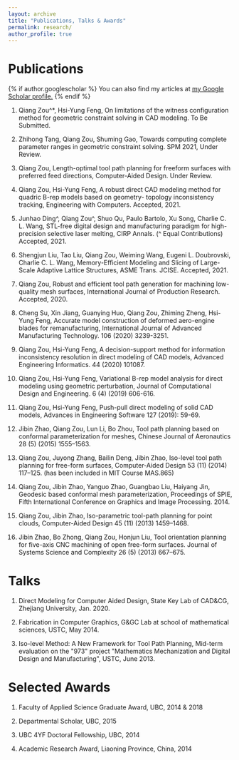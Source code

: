 ```yaml
---
layout: archive
title: "Publications, Talks & Awards"
permalink: research/
author_profile: true
---
```


Publications
====

{% if author.googlescholar %}
  You can also find my articles at <u><a href="{{author.googlescholar}}">my Google Scholar profile</a>.</u>
{% endif %}

1. Qiang Zou^*, Hsi-Yung Feng, On limitations of the witness configuration method for geometric constraint solving in CAD modeling. To Be Submitted.

1. Zhihong Tang, Qiang Zou, Shuming Gao, Towards computing complete parameter ranges in geometric constraint solving. SPM 2021, Under Review.

1. Qiang Zou, Length-optimal tool path planning for freeform surfaces with preferred feed directions, Computer-Aided Design. Under Review.

1. Qiang Zou, Hsi-Yung Feng, A robust direct CAD modeling method for quadric B-rep models based on geometry- topology inconsistency tracking, Engineering with Computers. Accepted, 2021.

1. Junhao Ding^, Qiang Zou^, Shuo Qu, Paulo Bartolo, Xu Song, Charlie C. L. Wang, STL-free digital design and manufacturing paradigm for high-precision selective laser melting, CIRP Annals. (^ Equal Contributions) Accepted, 2021.

1. Shengjun Liu, Tao Liu, Qiang Zou, Weiming Wang, Eugeni L. Doubrovski, Charlie C. L. Wang, Memory-Efficient Modeling and Slicing of Large-Scale Adaptive Lattice Structures, ASME Trans. JCISE. Accepted, 2021.

1. Qiang Zou, Robust and efficient tool path generation for machining low-quality mesh surfaces, International Journal of Production Research. Accepted, 2020.

1. Cheng Su, Xin Jiang, Guanying Huo, Qiang Zou, Zhiming Zheng, Hsi-Yung Feng, Accurate model construction of deformed aero-engine blades for remanufacturing, International Journal of Advanced Manufacturing Technology. 106 (2020) 3239-3251.

1. Qiang Zou, Hsi-Yung Feng, A decision-support method for information inconsistency resolution in direct modeling of CAD models, Advanced Engineering Informatics. 44 (2020) 101087.

1. Qiang Zou, Hsi-Yung Feng, Variational B-rep model analysis for direct modeling using geometric perturbation, Journal of Computational Design and Engineering. 6 (4) (2019) 606-616.

1. Qiang Zou, Hsi-Yung Feng, Push-pull direct modeling of solid CAD models, Advances in Engineering Software 127 (2019): 59-69.

1. Jibin Zhao, Qiang Zou, Lun Li, Bo Zhou, Tool path planning based on conformal parameterization for meshes, Chinese Journal of Aeronautics 28 (5) (2015) 1555–1563.

1. Qiang Zou, Juyong Zhang, Bailin Deng, Jibin Zhao, Iso-level tool path planning for free-form surfaces, Computer-Aided Design 53 (11) (2014) 117–125. (has been included in MIT Course MAS.865)

1. Qiang Zou, Jibin Zhao, Yanguo Zhao, Guangbao Liu, Haiyang Jin, Geodesic based conformal mesh parameterization, Proceedings of SPIE, Fifth International Conference on Graphics and Image Processing. 2014.

1. Qiang Zou, Jibin Zhao, Iso-parametric tool-path planning for point clouds, Computer-Aided Design 45 (11) (2013) 1459–1468.

1. Jibin Zhao, Bo Zhong, Qiang Zou, Honjun Liu, Tool orientation planning for five-axis CNC machining of open free-form surfaces. Journal of Systems Science and Complexity 26 (5) (2013) 667–675.
<!-- 15. Jibin Zhao, Qiang Zou, Dianhai Liu, Lun Li, CNC trajectory generation for triangle meshes based on conformal parametrization, CN104570928A. 2015. (Chinese Patent) -->


Talks
====

1. Direct Modeling for Computer Aided Design, State Key Lab of CAD&CG, Zhejiang University, Jan. 2020.

1. Fabrication in Computer Graphics, G&GC Lab at school of mathematical sciences, USTC, May 2014.

1. Iso-level Method: A New Framework for Tool Path Planning, Mid-term evaluation on the "973" project "Mathematics Mechanization and Digital Design and Manufacturing", USTC, June 2013.

Selected Awards
====

1. Faculty of Applied Science Graduate Award, UBC, 2014 & 2018

1. Departmental Scholar, UBC, 2015

1. UBC 4YF Doctoral Fellowship, UBC, 2014

1. Academic Research Award, Liaoning Province, China, 2014

<!-- {% include base_path %}

{% for post in site.publications reversed %}
  {% include archive-single.html %}
{% endfor %} -->
